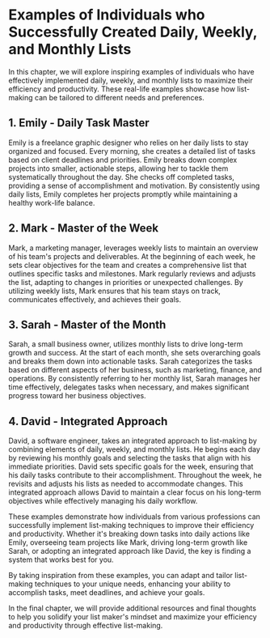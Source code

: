 Examples of Individuals who Successfully Created Daily, Weekly, and Monthly Lists
=============================================================================================

In this chapter, we will explore inspiring examples of individuals who have effectively implemented daily, weekly, and monthly lists to maximize their efficiency and productivity. These real-life examples showcase how list-making can be tailored to different needs and preferences.

**1. Emily - Daily Task Master**
--------------------------------

Emily is a freelance graphic designer who relies on her daily lists to stay organized and focused. Every morning, she creates a detailed list of tasks based on client deadlines and priorities. Emily breaks down complex projects into smaller, actionable steps, allowing her to tackle them systematically throughout the day. She checks off completed tasks, providing a sense of accomplishment and motivation. By consistently using daily lists, Emily completes her projects promptly while maintaining a healthy work-life balance.

**2. Mark - Master of the Week**
--------------------------------

Mark, a marketing manager, leverages weekly lists to maintain an overview of his team's projects and deliverables. At the beginning of each week, he sets clear objectives for the team and creates a comprehensive list that outlines specific tasks and milestones. Mark regularly reviews and adjusts the list, adapting to changes in priorities or unexpected challenges. By utilizing weekly lists, Mark ensures that his team stays on track, communicates effectively, and achieves their goals.

**3. Sarah - Master of the Month**
----------------------------------

Sarah, a small business owner, utilizes monthly lists to drive long-term growth and success. At the start of each month, she sets overarching goals and breaks them down into actionable tasks. Sarah categorizes the tasks based on different aspects of her business, such as marketing, finance, and operations. By consistently referring to her monthly list, Sarah manages her time effectively, delegates tasks when necessary, and makes significant progress toward her business objectives.

**4. David - Integrated Approach**
----------------------------------

David, a software engineer, takes an integrated approach to list-making by combining elements of daily, weekly, and monthly lists. He begins each day by reviewing his monthly goals and selecting the tasks that align with his immediate priorities. David sets specific goals for the week, ensuring that his daily tasks contribute to their accomplishment. Throughout the week, he revisits and adjusts his lists as needed to accommodate changes. This integrated approach allows David to maintain a clear focus on his long-term objectives while effectively managing his daily workflow.

These examples demonstrate how individuals from various professions can successfully implement list-making techniques to improve their efficiency and productivity. Whether it's breaking down tasks into daily actions like Emily, overseeing team projects like Mark, driving long-term growth like Sarah, or adopting an integrated approach like David, the key is finding a system that works best for you.

By taking inspiration from these examples, you can adapt and tailor list-making techniques to your unique needs, enhancing your ability to accomplish tasks, meet deadlines, and achieve your goals.

In the final chapter, we will provide additional resources and final thoughts to help you solidify your list maker's mindset and maximize your efficiency and productivity through effective list-making.
